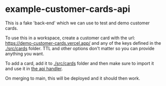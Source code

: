 # example-customer-cards-api

This is a fake 'back-end' which we can use to test and demo customer cards.

To use this in a workspace, create a customer card with the url:
https://demo-customer-cards.vercel.app/ and any of the keys defined in the [./src/cards](./src/cards) folder. TTL and other options don't matter so you can provide anything you want.

To add a card, add it to [./src/cards](./src/cards) folder and then make sure to import it and use it in [the api handler](./api/index.ts). 

On merging to main, this will be deployed and it should then work.

